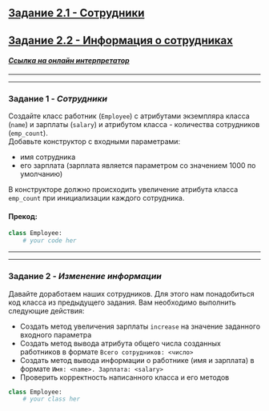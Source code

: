 ## [Задание 2.1 - Сотрудники](#task_1)
## [Задание 2.2 - Информация о сотрудниках](#task_2)

#### [_Ссылка на онлайн интерпретатор_](https://www.online-python.com/)
_________________________________________
_________________________________________

### Задание 1 - _Сотрудники_ <a name="task_1"></a>
Создайте класс работник (`Employee`) с атрибутами экземпляра класса (`name`) и зарплаты (`salary`) 
и атрибутом класса - количества сотрудников (`emp_count`).  
Добавьте конструктор с входными параметрами: 
- имя сотрудника
- его зарплата (зарплата является параметром со значением 1000 по умолчанию)

В конструкторе должно происходить увеличение атрибута класса `emp_count` при инициализации каждого сотрудника.
#### Прекод:
```python
class Employee:
    # your code her
```

_________________________________________
_________________________________________
### Задание 2 - _Изменение информации_<a name="task_2"></a>
Давайте доработаем наших сотрудников. Для этого нам понадобиться код класса из предыдущего задания.
Вам необходимо выполнить следующие действия:
- Создать метод увеличения зарплаты `increase` на значение заданного входного параметра 
- Создать метод вывода атрибута общего числа созданных работников в формате `Всего сотрудников: <число>`
- Создать метод вывода информации о работнике (имя и зарплата) в формате `Имя: <name>. Зарплата: <salary>`
- Проверить корректность написанного класса и его методов

```python
class Employee:
    # your class her
```